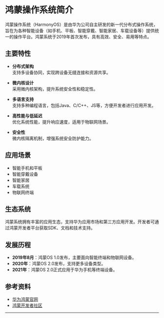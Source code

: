 # 鸿蒙操作系统简介

鸿蒙操作系统（HarmonyOS）是由华为公司自主研发的新一代分布式操作系统，旨在为各种智能设备（如手机、平板、智能穿戴、智能家居、车载设备等）提供统一的操作平台。鸿蒙系统于2019年首次发布，具有高效、安全、易用等特点。

## 主要特性

- **分布式架构**  
  支持多设备协同，实现跨设备无缝连接和资源共享。

- **微内核设计**  
  采用微内核架构，提升系统安全性和稳定性。

- **多语言支持**  
  支持多种编程语言，包括Java、C/C++、JS等，方便开发者进行应用开发。

- **高性能与低延迟**  
  优化系统性能，提升响应速度，适用于物联网场景。

- **安全性**  
  微内核隔离机制，增强系统安全防护能力。

## 应用场景

- 智能手机和平板
- 智能穿戴设备
- 智能家居
- 车载系统
- 物联网终端

## 生态系统

鸿蒙系统拥有丰富的应用生态，支持华为应用市场和第三方应用开发。开发者可通过鸿蒙开发者平台获取SDK、文档和技术支持。

## 发展历程

- **2019年8月**：鸿蒙OS 1.0发布，主要面向智能终端和物联网设备。
- **2020年**：鸿蒙OS 2.0发布，支持更多设备类型。
- **2021年**：鸿蒙OS 2.0正式应用于华为手机等终端设备。

## 参考资料

- [华为鸿蒙官网](https://www.harmonyos.com/)
- [鸿蒙开发者社区](https://developer.harmonyos.com/cn)

---
